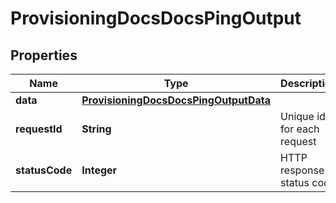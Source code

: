 

# ProvisioningDocsDocsPingOutput

## Properties

Name | Type | Description | Notes
------------ | ------------- | ------------- | -------------
**data** | [**ProvisioningDocsDocsPingOutputData**](ProvisioningDocsDocsPingOutputData.md) |  |  [optional]
**requestId** | **String** | Unique id for each request |  [optional]
**statusCode** | **Integer** | HTTP response status code |  [optional]




